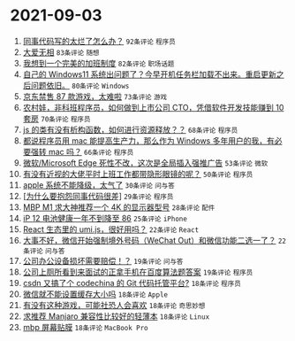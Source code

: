 # 2021-09-03

1. [同事代码写的太烂了怎么办？](https://www.v2ex.com/t/799688) `92条评论` `程序员`
1. [大爱无相](https://www.v2ex.com/t/799594) `83条评论` `随想`
1. [我想到一个完美的加班制度](https://www.v2ex.com/t/799641) `82条评论` `职场话题`
1. [自己的 Windows11 系统出问题了？今早开机任务栏加载不出来。重启更新之后问题依旧。](https://www.v2ex.com/t/799583) `80条评论` `Windows`
1. [京东禁售 87 款游戏，太难啦](https://www.v2ex.com/t/799665) `73条评论` `游戏`
1. [农村娃，非科班程序员，如何做到上市公司 CTO，凭借软件开发技能赚到 10 套房](https://www.v2ex.com/t/799750) `70条评论` `程序员`
1. [js 的类有没有析构函数，如何进行资源释放？？](https://www.v2ex.com/t/799592) `68条评论` `程序员`
1. [都说程序员用 mac 能提高生产力，那么作为 Windows 多年用户的我，有必要强转 mac 吗？](https://www.v2ex.com/t/799602) `66条评论` `程序员`
1. [微软/Microsoft Edge 死性不改，这次是全局插入强推广告](https://www.v2ex.com/t/799634) `53条评论` `微软`
1. [有没有近视的大佬平时上班工作都带隐形眼镜的呢？](https://www.v2ex.com/t/799584) `50条评论` `程序员`
1. [apple 系统不能降级，太气了](https://www.v2ex.com/t/799764) `30条评论` `问与答`
1. [[为什么要抱怨同事代码很差]](https://www.v2ex.com/t/799735) `29条评论` `程序员`
1. [MBP M1 求大神推荐一个 4K 的显示器型号](https://www.v2ex.com/t/799674) `28条评论` `配件`
1. [iP 12 电池健康一年不到降至 86](https://www.v2ex.com/t/799746) `25条评论` `iPhone`
1. [React 生态里的 umi.js，很好用吗？](https://www.v2ex.com/t/799727) `22条评论` `React`
1. [大事不好，微信开始强制境外号码（WeChat Out）和微信功能二选一了？](https://www.v2ex.com/t/799582) `22条评论` `问与答`
1. [公司办公设备损坏需要赔偿！？](https://www.v2ex.com/t/799705) `19条评论` `问与答`
1. [公司上厕所看到来面试的正拿手机在百度算法题答案](https://www.v2ex.com/t/799693) `19条评论` `程序员`
1. [csdn 又搞了个 codechina 的 Git 代码托管平台?](https://www.v2ex.com/t/799681) `18条评论` `程序员`
1. [微信就不能设置缓存大小吗](https://www.v2ex.com/t/799645) `18条评论` `Apple`
1. [有没有这种游戏，可能社恐人会喜欢](https://www.v2ex.com/t/799625) `18条评论` `奇思妙想`
1. [求推荐 Manjaro 兼容性比较好的轻薄本](https://www.v2ex.com/t/799622) `18条评论` `Linux`
1. [mbp 屏幕贴膜](https://www.v2ex.com/t/799610) `18条评论` `MacBook Pro`

